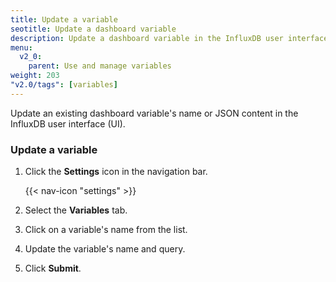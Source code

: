 ```yaml
---
title: Update a variable
seotitle: Update a dashboard variable
description: Update a dashboard variable in the InfluxDB user interface.
menu:
  v2_0:
    parent: Use and manage variables
weight: 203
"v2.0/tags": [variables]
---
```


Update an existing dashboard variable's name or JSON content in the InfluxDB user interface (UI).

### Update a variable

1. Click the **Settings** icon in the navigation bar.

    {{< nav-icon "settings" >}}

2. Select the **Variables** tab.
3. Click on a variable's name from the list.
4. Update the variable's name and query.
5. Click **Submit**.

